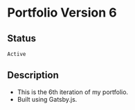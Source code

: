 # Portfolio Version 6

## Status

`Active`

## Description

- This is the 6th iteration of my portfolio.
- Built using Gatsby.js.
